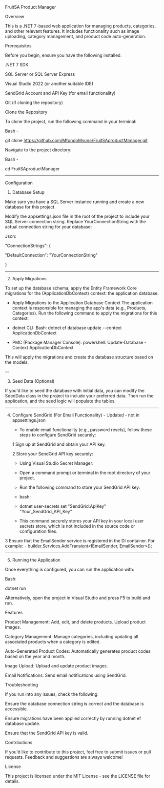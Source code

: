  

FruitSA Product Manager 

Overview 

This is a .NET 7-based web application for managing products, categories, and other relevant features. It includes functionality such as image uploading, category management, and product code auto-generation. 

Prerequisites 

Before you begin, ensure you have the following installed: 

.NET 7 SDK 

SQL Server or SQL Server Express 

Visual Studio 2022 (or another suitable IDE) 

SendGrid Account and API Key (for email functionality) 

Git (if cloning the repository) 

Clone the Repository 

To clone the project, run the following command in your terminal: 

Bash -  

git clone https://github.com/MfundoMvuna/FruitSAproductManager.git 

 

Navigate to the project directory: 

Bash - 

cd FruitSAproductManager 

 -------------------------

Configuration 

1. Database Setup 

Make sure you have a SQL Server instance running and create a new database for this project. 

Modify the appsettings.json file in the root of the project to include your SQL Server connection string. Replace YourConnectionString with the actual connection string for your database: 

Json: 

"ConnectionStrings": { 

  "DefaultConnection": "YourConnectionString" 

} 

-------------------------

2. Apply Migrations 

To set up the database schema, apply the Entity Framework Core migrations for the (ApplicationDbContext) context: the application database.
 - Apply Migrations to the Application Database Context
The application context is responsible for managing the app's data (e.g., Products, Categories). Run the following command to apply the migrations for this context:

- dotnet CLI:
Bash: 
dotnet ef database update --context ApplicationDbContext

- PMC (Package Manager Console):
powershell:
Update-Database -Context ApplicationDbContext

This will apply the migrations and create the database structure based on the models. 

 --

3. Seed Data (Optional) 

If you'd like to seed the database with initial data, you can modify the SeedData class in the project to include your preferred data. Then run the application, and the seed logic will populate the tables. 

 -------------------------

4. Configure SendGrid (For Email Functionality)  - Updated - not in appsettings.json

    - To enable email functionality (e.g., password resets), follow these steps to configure SendGrid securely:

    1 Sign up at SendGrid and obtain your API key.

    2 Store your SendGrid API key securely:

    - Using Visual Studio Secret Manager:
     - Open a command prompt or terminal in the root directory of your project.

     - Run the following command to store your SendGrid API key:

     - bash:
     - dotnet user-secrets set "SendGrid:ApiKey" "Your_SendGrid_API_Key"

     - This command securely stores your API key in your local user secrets store, which is not included in the source code or configuration files.

  3 Ensure that the EmailSender service is registered in the DI container. For example:
     - builder.Services.AddTransient<IEmailSender, EmailSender>();

-------------------------

5. Running the Application 

Once everything is configured, you can run the application with: 

Bash: 

dotnet run 

 

 

Alternatively, open the project in Visual Studio and press F5 to build and run. 

Features 

Product Management: Add, edit, and delete products. Upload product images. 

Category Management: Manage categories, including updating all associated products when a category is edited. 

Auto-Generated Product Codes: Automatically generates product codes based on the year and month. 

Image Upload: Upload and update product images. 

Email Notifications: Send email notifications using SendGrid. 

 

 

Troubleshooting 

If you run into any issues, check the following: 

Ensure the database connection string is correct and the database is accessible. 

Ensure migrations have been applied correctly by running dotnet ef database update. 

Ensure that the SendGrid API key is valid. 

Contributions 

If you'd like to contribute to this project, feel free to submit issues or pull requests. Feedback and suggestions are always welcome! 

License 

This project is licensed under the MIT License - see the LICENSE file for details. 

 
